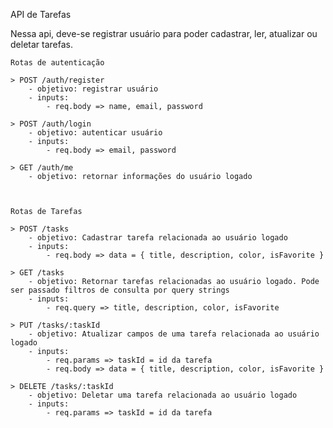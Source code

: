 API de Tarefas

Nessa api, deve-se registrar usuário para poder cadastrar, ler, atualizar ou deletar tarefas.

    Rotas de autenticação

    > POST /auth/register
        - objetivo: registrar usuário
        - inputs:
            - req.body => name, email, password

    > POST /auth/login
        - objetivo: autenticar usuário
        - inputs: 
            - req.body => email, password

    > GET /auth/me
        - objetivo: retornar informações do usuário logado



    Rotas de Tarefas

    > POST /tasks
        - objetivo: Cadastrar tarefa relacionada ao usuário logado
        - inputs:
            - req.body => data = { title, description, color, isFavorite }

    > GET /tasks
        - objetivo: Retornar tarefas relacionadas ao usuário logado. Pode ser passado filtros de consulta por query strings
        - inputs:
            - req.query => title, description, color, isFavorite

    > PUT /tasks/:taskId
        - objetivo: Atualizar campos de uma tarefa relacionada ao usuário logado
        - inputs:
            - req.params => taskId = id da tarefa
            - req.body => data = { title, description, color, isFavorite }

    > DELETE /tasks/:taskId
        - objetivo: Deletar uma tarefa relacionada ao usuário logado
        - inputs:
            - req.params => taskId = id da tarefa

    